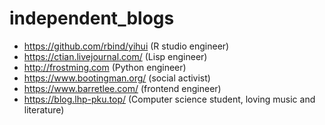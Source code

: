 # independent_blogs

* https://github.com/rbind/yihui (R studio engineer)
* https://ctian.livejournal.com/ (Lisp engineer)
* http://frostming.com (Python engineer)
* https://www.bootingman.org/ (social activist)
* https://www.barretlee.com/ (frontend engineer)
* https://blog.lhp-pku.top/ (Computer science student, loving music and literature)
